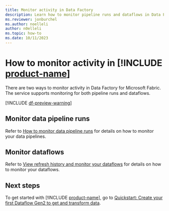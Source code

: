 ```yaml
---
title: Monitor activity in Data Factory
description: Learn how to monitor pipeline runs and dataflows in Data Factory for Microsoft Fabric.
ms.reviewer: jonburchel
ms.author: noelleli
author: n0elleli
ms.topic: how-to 
ms.date: 10/11/2023
---
```


# How to monitor activity in [!INCLUDE [product-name](../includes/product-name.md)]

There are two ways to monitor activity in Data Factory for Microsoft Fabric. The service supports monitoring for both pipeline runs and dataflows.

[!INCLUDE [df-preview-warning](includes/data-factory-preview-warning.md)]

## Monitor data pipeline runs

Refer to [How to monitor data pipeline runs](monitor-pipeline-runs.md) for details on how to monitor your data pipelines.

## Monitor dataflows

Refer to [View refresh history and monitor your dataflows](dataflows-gen2-monitor.md) for details on how to monitor your dataflows.

## Next steps

To get started with [!INCLUDE [product-name](../includes/product-name.md)], go to [Quickstart: Create your first Dataflow Gen2 to get and transform data](create-first-dataflow-gen2.md).
